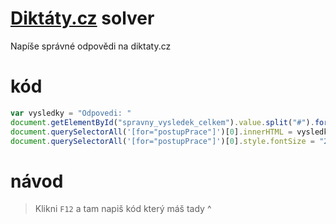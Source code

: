 # [Diktáty.cz](https://cestina.diktaty.cz) solver
Napíše správné odpovědi na diktaty.cz

# kód
```js
var vysledky = "Odpovedi: "
document.getElementById("spravny_vysledek_celkem").value.split("#").forEach(v => vysledky += v + ", ")
document.querySelectorAll('[for="postupPrace"]')[0].innerHTML = vysledky
document.querySelectorAll('[for="postupPrace"]')[0].style.fontSize = "29px"
```

# návod
> Klikni `F12` a tam napiš kód který máš tady ^
